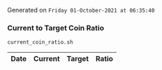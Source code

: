 Generated on `Friday 01-October-2021 at 06:35:40`

### Current to Target Coin Ratio
`current_coin_ratio.sh`

Date|Current|Target|Ratio
---|---|---|---
